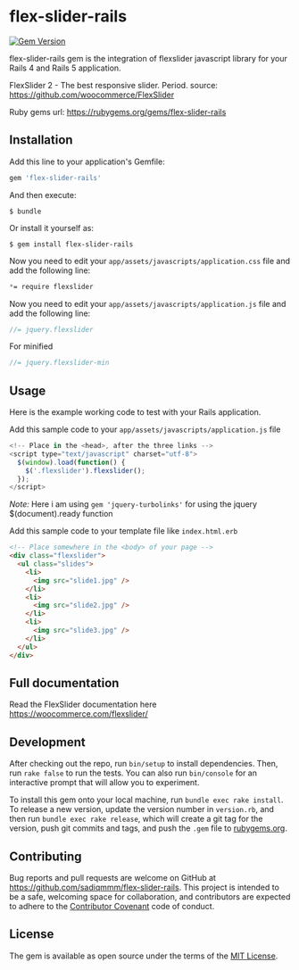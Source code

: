 # flex-slider-rails
[![Gem Version](https://badge.fury.io/rb/flex-slider-rails.svg)](http://badge.fury.io/rb/flex-slider-rails)

flex-slider-rails gem is the integration of flexslider javascript library for your Rails 4 and Rails 5 application.

FlexSlider 2 - The best responsive slider. Period.
source: https://github.com/woocommerce/FlexSlider

Ruby gems url: https://rubygems.org/gems/flex-slider-rails

## Installation

Add this line to your application's Gemfile:

```ruby
gem 'flex-slider-rails'
```

And then execute:

    $ bundle

Or install it yourself as:

    $ gem install flex-slider-rails

Now you need to edit your `app/assets/javascripts/application.css` file and add the following line:

``` css
*= require flexslider
```

Now you need to edit your `app/assets/javascripts/application.js` file and add the following line:

``` javascript
//= jquery.flexslider
```
For minified

``` javascript
//= jquery.flexslider-min    
```

## Usage

Here is the example working code to test with your Rails application.

Add this sample code to your `app/assets/javascripts/application.js` file

``` javascript
<!-- Place in the <head>, after the three links -->
<script type="text/javascript" charset="utf-8">
  $(window).load(function() {
    $('.flexslider').flexslider();
  });
</script>
```

*Note:* Here i am using `gem 'jquery-turbolinks'` for using the jquery $(document).ready function 

Add this sample code to your template file like `index.html.erb`

``` html
<!-- Place somewhere in the <body> of your page -->
<div class="flexslider">
  <ul class="slides">
    <li>
      <img src="slide1.jpg" />
    </li>
    <li>
      <img src="slide2.jpg" />
    </li>
    <li>
      <img src="slide3.jpg" />
    </li>
  </ul>
</div>
```

## Full documentation 

Read the FlexSlider documentation here https://woocommerce.com/flexslider/

## Development

After checking out the repo, run `bin/setup` to install dependencies. Then, run `rake false` to run the tests. You can also run `bin/console` for an interactive prompt that will allow you to experiment.

To install this gem onto your local machine, run `bundle exec rake install`. To release a new version, update the version number in `version.rb`, and then run `bundle exec rake release`, which will create a git tag for the version, push git commits and tags, and push the `.gem` file to [rubygems.org](https://rubygems.org).

## Contributing

Bug reports and pull requests are welcome on GitHub at https://github.com/sadiqmmm/flex-slider-rails. This project is intended to be a safe, welcoming space for collaboration, and contributors are expected to adhere to the [Contributor Covenant](contributor-covenant.org) code of conduct.


## License

The gem is available as open source under the terms of the [MIT License](http://opensource.org/licenses/MIT).

